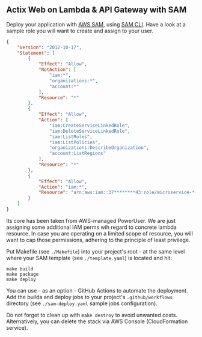 ## Actix Web on Lambda & API Gateway with SAM

Deploy your application with [AWS SAM](https://docs.aws.amazon.com/serverless-application-model/latest/developerguide/what-is-sam.html), using [SAM CLI](https://docs.aws.amazon.com/serverless-application-model/latest/developerguide/install-sam-cli.html). Have a look at a sample role you will want to create and assign to your user.
```json
{
    "Version": "2012-10-17",
    "Statement": [
        {
            "Effect": "Allow",
            "NotAction": [
                "iam:*",
                "organizations:*",
                "account:*"
            ],
            "Resource": "*"
        },
        {
            "Effect": "Allow",
            "Action": [
                "iam:CreateServiceLinkedRole",
                "iam:DeleteServiceLinkedRole",
                "iam:ListRoles",
                "iam:ListPolicies",
                "organizations:DescribeOrganization",
                "account:ListRegions"
            ],
            "Resource": "*"
        },
        {
            "Effect": "Allow",
            "Action": "iam:*",
            "Resource": "arn:aws:iam::37********43:role/microservice-*-MicroServiceLambdaRole*"
        }
    ]
}
```
Its core has been taken from AWS-managed PowerUser. We are just assigning some additional IAM perms wih regard to concrete lambda resource.
In case you are operating on a limited scope of resource, you will want to cap those permissions, adhering to the principle of least privilege.

Put Makefile (see `./Makefile`) into your project's root - at the same level where your SAM template (see `./template.yaml`) is located and hit:
```
make build
make package
make deploy
```
You can use - as an option - GitHub Actions to automate the deployment. Add the builda and deploy jobs to your project's `.github/workflows` directory (see `./sam-deploy.yaml` sample jobs configuration).

Do not forget to clean up with `make destroy` to avoid unwanted costs. Alternatively, you can delete the stack via AWS Console (CloudFormation service).
